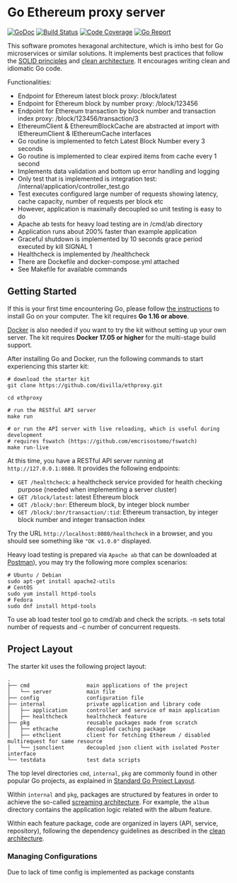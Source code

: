 # Go Ethereum proxy server

[![GoDoc](https://godoc.org/github.com/qiangxue/go-rest-api?status.png)](http://godoc.org/github.com/qiangxue/go-rest-api)
[![Build Status](https://github.com/qiangxue/go-rest-api/workflows/build/badge.svg)](https://github.com/qiangxue/go-rest-api/actions?query=workflow%3Abuild)
[![Code Coverage](https://codecov.io/gh/qiangxue/go-rest-api/branch/master/graph/badge.svg)](https://codecov.io/gh/qiangxue/go-rest-api)
[![Go Report](https://goreportcard.com/badge/github.com/qiangxue/go-rest-api)](https://goreportcard.com/report/github.com/qiangxue/go-rest-api)

This software promotes hexagonal architecture, which is imho best for Go microservices or similar solutions. It implements best practices that follow the [SOLID principles](https://en.wikipedia.org/wiki/SOLID)
and [clean architecture](https://blog.cleancoder.com/uncle-bob/2012/08/13/the-clean-architecture.html). 
It encourages writing clean and idiomatic Go code. 

Functionalities:

* Endpoint for Ethereum latest block proxy: /block/latest
* Endpoint for Ethereum block by number proxy: /block/123456
* Endpoint for Ethereum transaction by block number and transaction index proxy: /block/123456/transaction/3
* EthereumClient & EthereumBlockCache are abstracted at import with IEthereumClient & IEthereumCache interfaces
* Go routine is implemented to fetch Latest Block Number every 3 seconds
* Go routine is implemented to clear expired items from cache every 1 second
* Implements data validation and bottom up error handling and logging
* Only test that is implemented is integration test: /internal/application/controller_test.go
* Test executes configured large number of requests showing latency, cache capacity, number of requests per block etc
* However, application is maximally decoupled so unit testing is easy to do
* Apache ab tests for heavy load testing are in /cmd/ab directory
* Application runs about 200% faster than example application
* Graceful shutdown is implemented by 10 seconds grace period executed by kill SIGNAL 1
* Healthcheck is implemented by /healthcheck
* There are Dockefile and docker-compose.yml attached
* See Makefile for available commands
 
## Getting Started

If this is your first time encountering Go, please follow [the instructions](https://golang.org/doc/install) to
install Go on your computer. The kit requires **Go 1.16 or above**.

[Docker](https://www.docker.com/get-started) is also needed if you want to try the kit without setting up your
own server. The kit requires **Docker 17.05 or higher** for the multi-stage build support.

After installing Go and Docker, run the following commands to start experiencing this starter kit:

```shell
# download the starter kit
git clone https://github.com/divilla/ethproxy.git

cd ethproxy

# run the RESTful API server
make run

# or run the API server with live reloading, which is useful during development
# requires fswatch (https://github.com/emcrisostomo/fswatch)
make run-live
```

At this time, you have a RESTful API server running at `http://127.0.0.1:8080`. It provides the following endpoints:

* `GET /healthcheck`: a healthcheck service provided for health checking purpose (needed when implementing a server cluster)
* `GET /block/latest`: latest Ethereum block
* `GET /block/:bnr`: Ethereum block, by integer block number
* `GET /block/:bnr/transaction/:tid`: Ethereum transaction, by integer block number and integer transaction index

Try the URL `http://localhost:8080/healthcheck` in a browser, and you should see something like `"OK v1.0.0"` displayed.

Heavy load testing is prepared via `Apache ab` that can be downloaded at [Postman](https://www.getpostman.com/)), you may try the following 
more complex scenarios:

```shell
# Ubuntu / Debian
sudo apt-get install apache2-utils
# CentOS
sudo yum install httpd-tools
# Fedora
sudo dnf install httpd-tools
```

To use ab load tester tool go to cmd/ab and check the scripts. -n sets total number of requests and -c number of concurrent requests.


## Project Layout

The starter kit uses the following project layout:
 
```
.
├── cmd                  main applications of the project
│   └── server           main file
├── config               configuration file
├── internal             private application and library code
│   ├── application      controller and service of main application
│   ├── healthcheck      healthcheck feature
├── pkg                  reusable packages made from scratch
│   ├── ethcache         decoupled caching package
│   ├── ethclient        client for fetching Ethereum / disabled multirequest for same resource
│   └── jsonclient       decoupled json client with isolated Poster interface
└── testdata             test data scripts
```

The top level directories `cmd`, `internal`, `pkg` are commonly found in other popular Go projects, as explained in
[Standard Go Project Layout](https://github.com/golang-standards/project-layout).

Within `internal` and `pkg`, packages are structured by features in order to achieve the so-called
[screaming architecture](https://blog.cleancoder.com/uncle-bob/2011/09/30/Screaming-Architecture.html). For example, 
the `album` directory contains the application logic related with the album feature. 

Within each feature package, code are organized in layers (API, service, repository), following the dependency guidelines
as described in the [clean architecture](https://blog.cleancoder.com/uncle-bob/2012/08/13/the-clean-architecture.html).

### Managing Configurations

Due to lack of time config is implemented as package constants